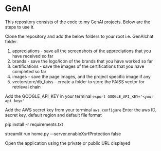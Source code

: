 # GenAI
This repository consists of the code to my GenAI projects. Below are the steps to use it.

Clone the repository and add the below folders to your root i.e. GenAIchat folder.
1. appreciations - save all the screenshots of the appreciations that you have received so far
2. brands - save the logo/icon of the brands that you have worked so far
3. certifications - save the images of the certifications that you have completed so far
4. images - save the page images, and the project specific image if any
5. vectorstore/db_faiss - create a folder to store the FAISS vector for retrieval chain

Add the GOOGLE_API_KEY in your terminal
```export GOOGLE_API_KEY='<your api key>'```

Add the AWS secret key from your terminal
```aws configure```
Enter the aws ID, secret key, default region and default file format

pip install -r requirements.txt

streamlit run home.py --server.enableXsrfProtection false

Open the application using the private or public URL displayed
